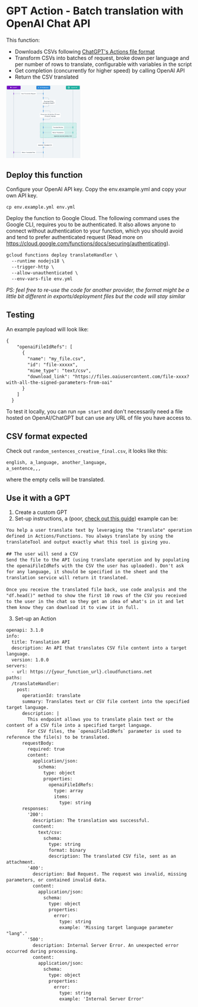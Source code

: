 # GPT Action - Batch translation with OpenAI Chat API

This function:
- Downloads CSVs following [ChatGPT's Actions file format ](https://platform.openai.com/docs/actions/sending-files)
- Transform CSVs into batches of request, broke down per language and per number of rows to translate, configurable with variables in the script
- Get completion (concurrently for higher speed) by calling OpenAI API
- Return the CSV translated

<img src="workflow.png" alt="workflow" style="width:200px;"/>


## Deploy this function

Configure your OpenAI API key. Copy the env.example.yml and copy your own API key.

```
cp env.example.yml env.yml
```

Deploy the function to Google Cloud. The following command uses the Google CLI, requires you to be authenticated. It also allows anyone to connect without authentication to your function, which you should avoid and tend to prefer authenticated request (Read more on https://cloud.google.com/functions/docs/securing/authenticating).

```
gcloud functions deploy translateHandler \
  --runtime nodejs18 \
  --trigger-http \
  --allow-unauthenticated \
  --env-vars-file env.yml
```

_PS: feel free to re-use the code for another provider, the format might be a little bit different in exports/deployment files but the code will stay similar_

## Testing

An example payload will look like:

```
{
    "openaiFileIdRefs": [
      {
        "name": "my_file.csv",
        "id": "file-xxxxx",
        "mime_type": "text/csv",
        "download_link": "https://files.oaiusercontent.com/file-xxxx?with-all-the-signed-parameters-from-oai"
      }
    ]
  }
```

To test it locally, you can run `npm start` and don't necessarily need a file hosted on OpenAI/ChatGPT but can use any URL of file you have access to.

## CSV format expected

Check out `random_sentences_creative_final.csv`, it looks like this:

```
english, a_language, another_language,
a_sentence,,,
```

where the empty cells will be translated.

## Use it with a GPT

1. Create a custom GPT
2. Set-up instructions, a (poor, [check out this guide](https://platform.openai.com/docs/guides/prompt-engineering)) example can be:

```
You help a user translate text by leveraging the "translate" operation defined in Actions/Functions. You always translate by using the translateTool and output exactly what this tool is giving you.

## The user will send a CSV
Send the file to the API (using translate operation and by populating the openaiFileIdRefs with the CSV the user has uploaded). Don't ask for any language, it should be specified in the sheet and the translation service will return it translated.

Once you receive the translated file back, use code analysis and the "df.head()" method to show the first 10 rows of the CSV you received to the user in the chat so they get an idea of what's in it and let them know they can download it to view it in full.
```

3. Set-up an Action

```
openapi: 3.1.0
info:
  title: Translation API
  description: An API that translates CSV file content into a target language.
  version: 1.0.0
servers:
  - url: https://{your_function_url}.cloudfunctions.net
paths:
  /translateHandler:
    post:
      operationId: translate
      summary: Translates text or CSV file content into the specified target language.
      description: |
        This endpoint allows you to translate plain text or the content of a CSV file into a specified target language. 
        For CSV files, the `openaiFileIdRefs` parameter is used to reference the file(s) to be translated.
      requestBody:
        required: true
        content:
          application/json:
            schema:
              type: object
              properties:
                openaiFileIdRefs:
                  type: array
                  items:
                    type: string
      responses:
        '200':
          description: The translation was successful.
          content:
            text/csv:
              schema:
                type: string
                format: binary
                description: The translated CSV file, sent as an attachment.
        '400':
          description: Bad Request. The request was invalid, missing parameters, or contained invalid data.
          content:
            application/json:
              schema:
                type: object
                properties:
                  error:
                    type: string
                    example: 'Missing target language parameter "lang".'
        '500':
          description: Internal Server Error. An unexpected error occurred during processing.
          content:
            application/json:
              schema:
                type: object
                properties:
                  error:
                    type: string
                    example: 'Internal Server Error'
```
